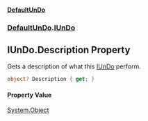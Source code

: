 #### [DefaultUnDo](DefaultUnDo.md 'DefaultUnDo')
### [DefaultUnDo](DefaultUnDo.md#DefaultUnDo 'DefaultUnDo').[IUnDo](IUnDo.md 'DefaultUnDo.IUnDo')

## IUnDo.Description Property

Gets a description of what this [IUnDo](IUnDo.md 'DefaultUnDo.IUnDo') perform.

```csharp
object? Description { get; }
```

#### Property Value
[System.Object](https://docs.microsoft.com/en-us/dotnet/api/System.Object 'System.Object')